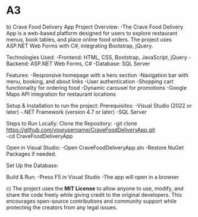 # A3

b)
Crave Food Delivery App
Project Overview:
-The Crave Food Delivery App is a web-based platform designed for users to explore restaurant menus, book tables, and place online food orders. The project uses ASP.NET Web Forms with C#, integrating Bootstrap, jQuery.

Technologies Used:
-Frontend: HTML, CSS, Bootstrap, JavaScript, jQuery
-Backend: ASP.NET Web Forms, C#
-Database: SQL Server

Features:
-Responsive homepage with a hero section
-Navigation bar with menu, booking, and about links
-User authentication
-Shopping cart functionality for ordering food
-Dynamic carousel for promotions
-Google Maps API integration for restaurant locations

Setup & Installation to run the project:
Prerequisites:
-Visual Studio (2022 or later)
-.NET Framework (version 4.7 or later)
-SQL Server

Steps to Run Locally:
Clone the Repository:
-git clone https://github.com/yourusername/CraveFoodDeliveryApp.git  
-cd CraveFoodDeliveryApp  

Open in Visual Studio:
-Open CraveFoodDeliveryApp.sln
-Restore NuGet Packages if needed.

Set Up the Database:

Build & Run:
-Press F5 in Visual Studio
-The app will open in a browser

c) The project uses the **MIT License** to allow anyone to use, modify, and share the code freely while giving credit to the original developers. This encourages open-source contributions and community support while protecting the creators from any legal issues.


